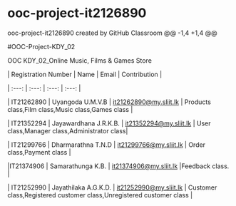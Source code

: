 # ooc-project-it2126890
ooc-project-it2126890 created by GitHub Classroom
@@ -1,4 +1,4 @@


#OOC-Project-KDY_02


OOC KDY_02_Online Music, Films & Games Store





| Registration Number | Name | Email | Contribution |


| :---: | :---: | :---: | :---: |


| IT21262890 | Uyangoda U.M.V.B | it21262890@my.sliit.lk | Products class,Film class,Music class,Games class |


| IT21352294 | Jayawardhana J.R.K.B. | it21352294@my.sliit.lk | User class,Manager class,Administrator class|


| IT21299766 | Dharmarathna T.N.D | it21299766@my.sliit.lk | Order class,Payment class |


|IT21374906 | Samarathunga K.B. | it21374906@my.sliit.lk |Feedback class. |


| IT21252990 | Jayathilaka A.G.K.D. | it21252990@my.sliit.lk | Customer class,Registered customer class,Unregistered customer class |
